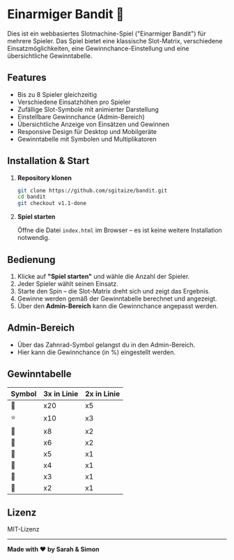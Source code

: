 # Einarmiger Bandit 🎰

Dies ist ein webbasiertes Slotmachine-Spiel ("Einarmiger Bandit") für mehrere Spieler. Das Spiel bietet eine klassische Slot-Matrix, verschiedene Einsatzmöglichkeiten, eine Gewinnchance-Einstellung und eine übersichtliche Gewinntabelle.

## Features

- Bis zu 8 Spieler gleichzeitig
- Verschiedene Einsatzhöhen pro Spieler
- Zufällige Slot-Symbole mit animierter Darstellung
- Einstellbare Gewinnchance (Admin-Bereich)
- Übersichtliche Anzeige von Einsätzen und Gewinnen
- Responsive Design für Desktop und Mobilgeräte
- Gewinntabelle mit Symbolen und Multiplikatoren

## Installation & Start

1. **Repository klonen**

   ```bash
   git clone https://github.com/sgitaize/bandit.git
   cd bandit
   git checkout v1.1-done
   ```

2. **Spiel starten**

   Öffne die Datei `index.html` im Browser – es ist keine weitere Installation notwendig.

## Bedienung

1. Klicke auf **"Spiel starten"** und wähle die Anzahl der Spieler.
2. Jeder Spieler wählt seinen Einsatz.
3. Starte den Spin – die Slot-Matrix dreht sich und zeigt das Ergebnis.
4. Gewinne werden gemäß der Gewinntabelle berechnet und angezeigt.
5. Über den **Admin-Bereich** kann die Gewinnchance angepasst werden.

## Admin-Bereich

- Über das Zahnrad-Symbol gelangst du in den Admin-Bereich.
- Hier kann die Gewinnchance (in %) eingestellt werden.

## Gewinntabelle

| Symbol | 3x in Linie | 2x in Linie |
|--------|-------------|-------------|
| 💎     | x20         | x5          |
| ⭐     | x10         | x3          |
| 🔔     | x8          | x2          |
| 🍉     | x6          | x2          |
| 🍇     | x5          | x1          |
| 🍊     | x4          | x1          |
| 🍋     | x3          | x1          |
| 🍒     | x2          | x1          |

## Lizenz

MIT-Lizenz

---

**Made with ❤️ by Sarah & Simon**

